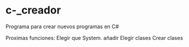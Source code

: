 # c-_creador

Programa para crear nuevos programas en C#

Proximas funciones:
  Elegir que System. añadir
  Elegir clases
  Crear clases 
